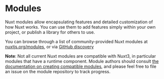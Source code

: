 # Modules

Nuxt modules allow encapsulating features and detailed customization of how Nuxt works. You can use them to add features simply within your own project, or publish a library for others to use.

You can browse through a list of community-provided Nuxt modules at [nuxtjs.org/modules](https://nuxtjs.org/modules), or via [GitHub discovery](https://github.com/topics/nuxt-module)

**Note**:
Not all current Nuxt modules are compatible with Nuxt3, in particular modules that have a runtime component. Module authors should consult [the documentation on creating compatible modules](/modules/kit), and please feel free to file an issue on the module repository to track progress.
